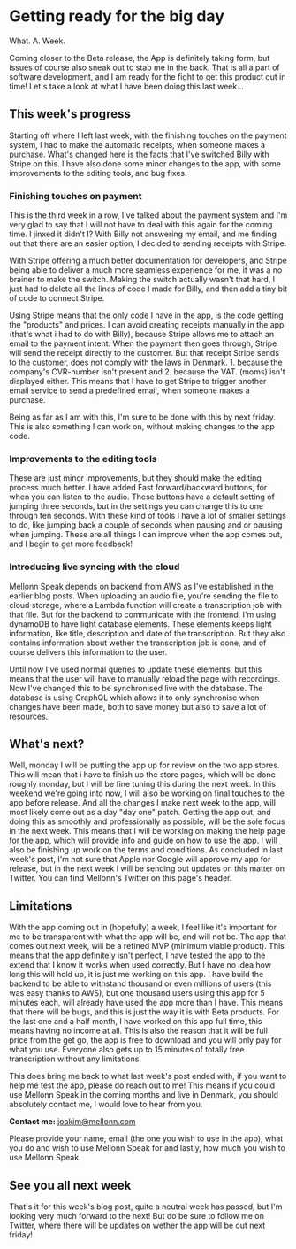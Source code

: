 # Getting ready for the big day

What. A. Week.

Coming closer to the Beta release, the App is definitely taking form, but issues of course also sneak out to stab me in the back. That is all a part of software development, and I am ready for the fight to get this product out in time!
Let's take a look at what I have been doing this last week...


## This week's progress
Starting off where I left last week, with the finishing touches on the payment system, I had to make the automatic receipts, when someone makes a purchase. What's changed here is the facts that I've switched Billy with Stripe on this. I have also done some minor changes to the app, with some improvements to the editing tools, and bug fixes.

### Finishing touches on payment
This is the third week in a row, I've talked about the payment system and I'm very glad to say that I will not have to deal with this again for the coming time. I jinxed it didn't I?
With Billy not answering my email, and me finding out that there are an easier option, I decided to sending receipts with Stripe.

With Stripe offering a much better documentation for developers, and Stripe being able to deliver a much more seamless experience for me, it was a no brainer to make the switch. Making the switch actually wasn't that hard, I just had to delete all the lines of code I made for Billy, and then add a tiny bit of code to connect Stripe.

Using Stripe means that the only code I have in the app, is the code getting the "products" and prices. I can avoid creating receipts manually in the app (that's what i had to do with Billy), because Stripe allows me to attach an email to the payment intent. When the payment then goes through, Stripe will send the receipt directly to the customer. But that receipt Stripe sends to the customer, does not comply with the laws in Denmark. 1. because the company's CVR-number isn't present and 2. because the VAT. (moms) isn't displayed either. This means that I have to get Stripe to trigger another email service to send a predefined email, when someone makes a purchase.

Being as far as I am with this, I'm sure to be done with this by next friday. This is also something I can work on, without making changes to the app code.

### Improvements to the editing tools
These are just minor improvements, but they should make the editing process much better. I have added Fast forward/backward buttons, for when you can listen to the audio. These buttons have a default setting of jumping three seconds, but in the settings you can change this to one through ten seconds. With these kind of tools I have a lot of smaller settings to do, like jumping back a couple of seconds when pausing and or pausing when jumping. These are all things I can improve when the app comes out, and I begin to get more feedback!

### Introducing live syncing with the cloud
Mellonn Speak depends on backend from AWS as I've established in the earlier blog posts. When uploading an audio file, you're sending the file to cloud storage, where a Lambda function will create a transcription job with that file. But for the backend to communicate with the frontend, I'm using dynamoDB to have light database elements. These elements keeps light information, like title, description and date of the transcription. But they also contains information about wether the transcription job is done, and of course delivers this information to the user.

Until now I've used normal queries to update these elements, but this means that the user will have to manually reload the page with recordings. Now I've changed this to be synchronised live with the database. The database is using GraphQL which allows it to only synchronise when changes have been made, both to save money but also to save a lot of resources.


## What's next?
Well, monday I will be putting the app up for review on the two app stores. This will mean that i have to finish up the store pages, which will be done roughly monday, but I will be fine tuning this during the next week. In this weekend we're going into now, I will also be working on final touches to the app before release. And all the changes I make next week to the app, will most likely come out as a day "day one" patch.
Getting the app out, and doing this as smoothly and professionally as possible, will be the sole focus in the next week. This means that I will be working on making the help page for the app, which will provide info and guide on how to use the app. I will also be finishing up work on the terms and conditions.
As concluded in last week's post, I'm not sure that Apple nor Google will approve my app for release, but in the next week I will be sending out updates on this matter on Twitter. You can find Mellonn's Twitter on this page's header.


## Limitations
With the app coming out in (hopefully) a week, I feel like it's important for me to be transparent with what the app will be, and will not be. The app that comes out next week, will be a refined MVP (minimum viable product). This means that the app definitely isn't perfect, I have tested the app to the extend that I know it works when used correctly. But I have no idea how long this will hold up, it is just me working on this app.
I have build the backend to be able to withstand thousand or even millions of users (this was easy thanks to AWS), but one thousand users using this app for 5 minutes each, will already have used the app more than I have. This means that there will be bugs, and this is just the way it is with Beta products. 
For the last one and a half month, I have worked on this app full time, this means having no income at all. This is also the reason that it will be full price from the get go, the app is free to download and you will only pay for what you use. Everyone also gets up to 15 minutes of totally free transcription without any limitations.

This does bring me back to what last week's post ended with, if you want to help me test the app, please do reach out to me! This means if you could use Mellonn Speak in the coming months and live in Denmark, you should absolutely contact me, I would love to hear from you.

**Contact me:** joakim@mellonn.com

Please provide your name, email (the one you wish to use in the app), what you do and wish to use Mellonn Speak for and lastly, how much you wish to use Mellonn Speak.


## See you all next week
That's it for this week's blog post, quite a neutral week has passed, but I'm looking very much forward to the next! But do be sure to follow me on Twitter, where there will be updates on wether the app will be out next friday!